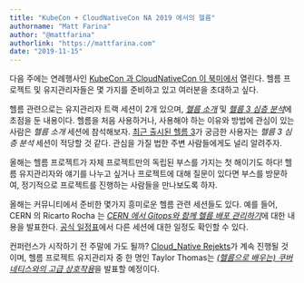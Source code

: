 ```yaml
---
title: "KubeCon + CloudNativeCon NA 2019 에서의 헬름"
authorname: "Matt Farina"
author: "@mattfarina"
authorlink: "https://mattfarina.com"
date: "2019-11-15"
---
```


다음 주에는 연례행사인 [KubeCon 과 CloudNativeCon 이 북미에서](https://events19.linuxfoundation.org/events/kubecon-cloudnativecon-north-america-2019/) 열린다.
헬름 프로젝트 및 유지관리자들은 몇 가지를 준비하고 있고 여러분을 초대하고 싶다.

헬름 관련으로는 유지관리자 트랙 세션이 2개 있으며, [_헬름 소개_](https://sched.co/UajI) 및 [_헬름 3 심층 분석_](https://sched.co/Uagg)에 초점을 둔 내용이다.
헬름을 처음 사용하거나, 사용해야 하는 이유와 방법에 관심이 있는 사람은 _헬름 소개_ 세션에 참석해보자.
[최근 출시된 헬름 3](https://helm.sh/blog/helm-3-released/)가 궁금한 사용자는 _헬름 3 심층 분석_ 세션이 적당할 것 같다.
관심을 가질 법한 주변 사람들에게도 널리 알려주자.

올해는 헬름 프로젝트가 자체 프로젝트만의 독립된 부스를 가지는 첫 해이기도 하다!
헬름 유지관리자와 얘기를 나누고 싶거나 프로젝트에 대해 질문이 있다면
부스를 방문하여, 정기적으로 프로젝트를 진행하는 사람들을 만나보도록 하자.

올해는 커뮤니티에서 준비한 몇가지 흥미로운 헬름 관련 세션들도 있다.
예를 들어, CERN 의 Ricarto Rocha 는 [_CERN 에서 Gitops와 함께 헬름 배포 관리하기_](https://sched.co/UabD)에 대한 내용을 발표한다.
[공식 일정표](https://events19.linuxfoundation.org/events/kubecon-cloudnativecon-north-america-2019/schedule/)에서
다른 세션에 대한 일정도 확인할 수 있다.

컨퍼런스가 시작하기 전 주말에 가도 될까?
[Cloud_Native Rejekts](https://cloud-native.rejekts.io/)가 계속 진행될 것이며,
헬름 프로젝트 유지관리자 중 한 명인 Taylor Thomas는 [_(헬름으로 배우는) 쿠버네티스와의 고급 상호작용_](https://cfp.cloud-native.rejekts.io/cloud-native-rejekts-na-2019/talk/SQ9DWX/)을 발표할 예정이다.
